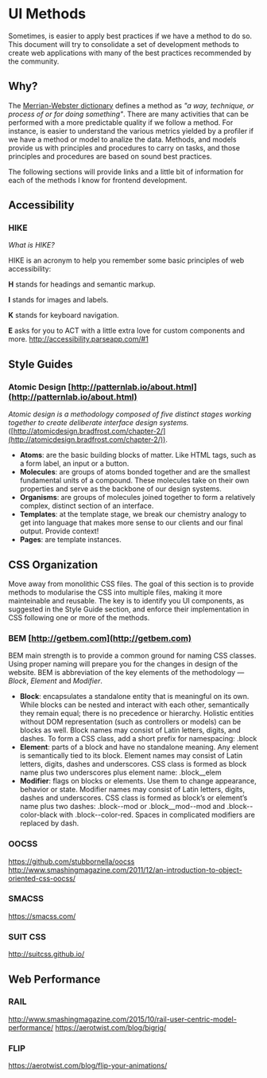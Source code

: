 # UI Methods
Sometimes, is easier to apply best practices if we have a method to do so. This document will try to consolidate a set of development methods to create web applications with many of the best practices recommended by the community.

## Why?
The [Merrian-Webster dictionary](http://beta.merriam-webster.com/dictionary/method) defines a method as *"a way, technique, or process of or for doing something"*. There are many activities that can be performed with a more predictable quality if we follow a method. For instance, is easier to understand the various metrics yielded by a profiler if we have a method or model to analize the data. Methods, and models provide us with principles and procedures to carry on tasks, and those principles and procedures are based on sound best practices. 

The following sections will provide links and a little bit of information for each of the methods I know for frontend development.

## Accessibility

### HIKE
*What is HIKE?*

HIKE is an acronym to help you remember some basic principles of web accessibility:

**H** stands for headings and semantic markup.

**I** stands for images and labels.

**K** stands for keyboard navigation.

**E** asks for you to ACT with a little extra love for custom components and more. 
http://accessibility.parseapp.com/#1

## Style Guides

### Atomic Design [http://patternlab.io/about.html](http://patternlab.io/about.html)
*Atomic design is a methodology composed of five distinct stages working together to create deliberate interface design systems.* ([http://atomicdesign.bradfrost.com/chapter-2/](http://atomicdesign.bradfrost.com/chapter-2/)).

* **Atoms**: are the basic building blocks of matter. Like HTML tags, such as a form label, an input or a button.
* **Molecules**: are groups of atoms bonded together and are the smallest fundamental units of a compound. These molecules take on their own properties and serve as the backbone of our design systems.
* **Organisms**: are groups of molecules joined together to form a relatively complex, distinct section of an interface.
* **Templates**: at the template stage, we break our chemistry analogy to get into language that makes more sense to our clients and our final output. Provide context!
* **Pages**: are template instances.

## CSS Organization
Move away from monolithic CSS files. The goal of this section is to provide methods to modularise the CSS into multiple files, making it more mainteinable and reusable. The key is to identify you UI components, as suggested in the Style Guide section, and enforce their implementation in CSS following one or more of the methods.

### BEM [http://getbem.com](http://getbem.com)
BEM main strength is to provide a common ground for naming CSS classes. Using proper naming will prepare you for the changes in design of the website. BEM is abbreviation of the key elements of the methodology — *Block*, *Element* and *Modifier*.

* **Block**: encapsulates a standalone entity that is meaningful on its own. While blocks can be nested and interact with each other, semantically they remain equal; there is no precedence or hierarchy. Holistic entities without DOM representation (such as controllers or models) can be blocks as well. Block names may consist of Latin letters, digits, and dashes. To form a CSS class, add a short prefix for namespacing: .block
* **Element**: parts of a block and have no standalone meaning. Any element is semantically tied to its block. Element names may consist of Latin letters, digits, dashes and underscores. CSS class is formed as block name plus two underscores plus element name: .block__elem
* **Modifier**: flags on blocks or elements. Use them to change appearance, behavior or state. Modifier names may consist of Latin letters, digits, dashes and underscores. CSS class is formed as block’s or element’s name plus two dashes: .block--mod or .block__mod--mod and .block--color-black with .block--color-red. Spaces in complicated modifiers are replaced by dash.

### OOCSS
https://github.com/stubbornella/oocss
http://www.smashingmagazine.com/2011/12/an-introduction-to-object-oriented-css-oocss/

### SMACSS
https://smacss.com/

### SUIT CSS
http://suitcss.github.io/

## Web Performance

### RAIL
http://www.smashingmagazine.com/2015/10/rail-user-centric-model-performance/
https://aerotwist.com/blog/bigrig/

### FLIP
https://aerotwist.com/blog/flip-your-animations/
